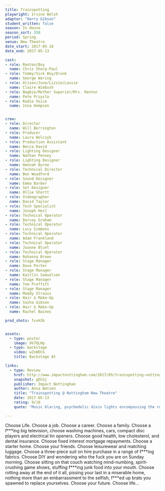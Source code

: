 ```yaml
---
title: Trainspotting
playwright: Irvine Welsh
adaptor: "Harry Gibson"
student_written: false
season: In House
season_sort: 350
period: Spring
venue: New Theatre
date_start: 2017-05-10
date_end: 2017-05-13

cast:
- role: Renton/Boy
  name: Chris Sharp-Paul
- role: Tommy/Sick Boy/Drunk
  name: George Waring
- role: Alison/June/Lizzie/Lassie
  name: Claire Wimbush
- role: Begbie/Mother Superior/Mrs. Renton
  name: Pete Przyslo
- role: Radio Voice
  name: Iona Hampson


crew:
- role: Director
  name: Will Berrington
- role: Producer
  name: Laura Wolczyk
- role: Production Assistant
  name: Becca David
- role: Lighting Designer
  name: Nathan Penney
- role: Lighting Designer
  name: Hannah Burne
- role: Technical Director
  name: Ben Woodford
- role: Sound Designer
  name: Emma Barber
- role: Set Designer
  name: Ollie Shortt
- role: Videographer
  name: David Taylor
- role: Tech Specialist
  name: Joseph Heil
- role: Technical Operator
  name: Darcey Graham
- role: Technical Operator
  name: Lucy Simmons
- role: Technical Operator
  name: Adam Frankland
- role: Technical Operator
  name: Joanne Blunt
- role: Technical Operator
  name: Rohanna Brown
- role: Stage Manager
  name: Dave Porter
- role: Stage Manager
  name: Kaitlin Samuelsen
- role: Stage Manager
  name: Tom Proffitt
- role: Stage Manager
  name: Maddy Strauss
- role: Hair & Make-Up
  name: Sasha Gibson
- role: Hair & Make-Up
  name: Rachel Baines

prod_shots: fxvHJk


assets:
  - type: poster
    image: 9V7QLHp
  - type: backstage
    video: wZsWDCG
    title: Backstage At

links:
  - type: Review
    href: http://www.impactnottingham.com/2017/05/trainspotting-nottingham-new-theatre/
    snapshot: gDCGj
    publisher: Impact Nottingham
    author: Anna Watson
    title: "Trainspotting @ Nottingham New Theatre"
    date: 2017-05-13
    rating: 9/10
    quote: "Music blaring, psychedelic disco lights encompassing the room in colour and chaos. It is immediately clear that this is a production not to be missed."

---
```


Choose Life. Choose a job. Choose a career. Choose a family. Choose a f\*\*\*ing big television, choose washing machines, cars, compact disc players and electrical tin openers. Choose good health, low cholesterol, and dental insurance. Choose fixed interest mortgage repayments. Choose a starter home. Choose your friends. Choose leisurewear and matching luggage. Choose a three-piece suit on hire purchase in a range of f\*\*\*ing fabrics. Choose DIY and wondering who the fuck you are on Sunday morning. Choose sitting on that couch watching mind-numbing, spirit-crushing game shows, stuffing f\*\*\*ing junk food into your mouth. Choose rotting away at the end of it all, pissing your last in a miserable home, nothing more than an embarrassment to the selfish, f\*\*\*ed up brats you spawned to replace yourselves. Choose your future. Choose life...

